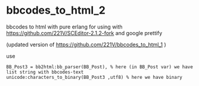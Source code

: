 # bbcodes_to_html_2
bbcodes to html with pure erlang
for using with https://github.com/221V/SCEditor-2.1.2-fork and google prettify

(updated version of https://github.com/221V/bbcodes_to_html_1 )


use
```
BB_Post3 = bb2html:bb_parser(BB_Post), % here (in BB_Post var) we have list string with bbcodes-text 
unicode:characters_to_binary(BB_Post3 ,utf8) % here we have binary
```

